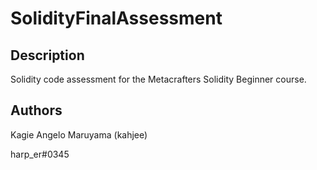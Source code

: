 # SolidityFinalAssessment

## Description

Solidity code assessment for the Metacrafters Solidity Beginner course. 

## Authors

Kagie Angelo Maruyama (kahjee) 

harp_er#0345
